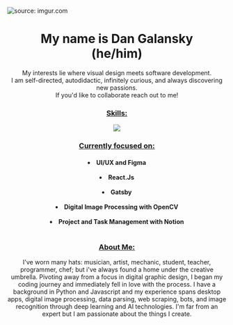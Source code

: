 <img href="https://imgur.com/GorCOKi"><img src="https://i.imgur.com/GorCOKi.jpg" title="source: imgur.com"></img>
<h1 align="center">My name is Dan Galansky<br>
(he/him)
<br></h1> 
<p align="center">
My interests lie where visual design meets software development.<br> I am self-directed, autodidactic, infinitely curious, and always discovering new passions.<br>If you'd like to collaborate reach out to me!</p>
<h3 align="center"><ins>Skills:</ins></h3>
<p align="center">
    <img src="https://skillicons.dev/icons?i=py,js,jquery,react,nodejs,html,css,gatsby,flask,bootstrap,figma,selenium,atom,ai,ps,ableton,stackoverflow,discord&perline=9"/>
  </a>
</p>
<h3 align="center"><ins>Currently focused on:</ins></h3>
<h4 align="center">
  <li>UI/UX and Figma</li><br>
  <li>React.Js</li><br>
  <li>Gatsby</li><br> 
  <li>Digital Image Processing with OpenCV</li><br>
  <li>Project and Task Management with Notion</li><br>
<h3 align="center"><ins>About Me:</ins></h3>
<p align="center">I've worn many hats: musician, artist, mechanic, student, teacher, programmer, chef; but i've always found a home under the creative umbrella. Pivoting away from a focus in digital graphic design, I began my coding journey and immediately fell in love with the process. I have a background in Python and Javascript and my experience spans desktop apps, digital image processing, data parsing, web scraping, bots, and image recognition through deep learning and AI technologies. I'm far from an expert but I am passionate about the things I create.<br>
</p>
    
   





